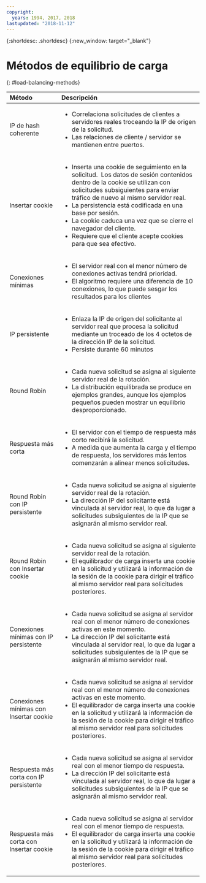 ```yaml
---
copyright:
  years: 1994, 2017, 2018
lastupdated: "2018-11-12"
---
```


{:shortdesc: .shortdesc}
{:new_window: target="_blank"}

# Métodos de equilibrio de carga
{: #load-balancing-methods}

| Método|Descripción|
|:---|:---|
|IP de hash coherente|<ul><li>Correlaciona solicitudes de clientes a servidores reales troceando la IP de origen de la solicitud.</li><li>Las relaciones de cliente / servidor se mantienen entre puertos.</li></ul>|
|Insertar cookie|<ul><li>Inserta una cookie de seguimiento en la solicitud.<span style="mso-spacerun:yes">&nbsp; </span>Los datos de sesión contenidos dentro de la cookie se utilizan con solicitudes subsiguientes para enviar tráfico de nuevo al mismo servidor real.</li><li>La persistencia está codificada en una base por sesión.</li><li>La cookie caduca una vez que se cierre el navegador del cliente.</li><li>Requiere que el cliente acepte cookies para que sea efectivo.</li></ul>|
|Conexiones mínimas|<ul><li>El servidor real con el menor número de conexiones activas tendrá prioridad.</li><li>El algoritmo requiere una diferencia de 10 conexiones, lo que puede sesgar los resultados para los clientes</li></ul>|
|IP persistente|<ul><li>Enlaza la IP de origen del solicitante al servidor real que procesa la solicitud mediante un troceado de los 4 octetos de la dirección IP de la solicitud.</li><li>Persiste durante 60 minutos</li></ul>|
|Round Robin|<ul><li>Cada nueva solicitud se asigna al siguiente servidor real de la rotación.</li><li>La distribución equilibrada se produce en ejemplos grandes, aunque los ejemplos pequeños pueden mostrar un equilibrio desproporcionado.</li></ul>|
|Respuesta más corta|<ul><li>El servidor con el tiempo de respuesta más corto recibirá la solicitud.</li><li>A medida que aumenta la carga y el tiempo de respuesta, los servidores más lentos comenzarán a alinear menos solicitudes.</li></ul>|
|Round Robin con IP persistente|<ul><li>Cada nueva solicitud se asigna al siguiente servidor real de la rotación.</li><li>La dirección IP del solicitante está vinculada al servidor real, lo que da lugar a solicitudes subsiguientes de la IP que se asignarán al mismo servidor real.</li></ul>|
|Round Robin con Insertar cookie|<ul><li>Cada nueva solicitud se asigna al siguiente servidor real de la rotación.</li><li>El equilibrador de carga inserta una cookie en la solicitud y utilizará la información de la sesión de la cookie para dirigir el tráfico al mismo servidor real para solicitudes posteriores.</li></ul>|
|Conexiones mínimas con IP persistente|<ul><li>Cada nueva solicitud se asigna al servidor real con el menor número de conexiones activas en este momento.</li><li>La dirección IP del solicitante está vinculada al servidor real, lo que da lugar a solicitudes subsiguientes de la IP que se asignarán al mismo servidor real.</li></ul>|
|Conexiones mínimas con Insertar cookie|<ul><li>Cada nueva solicitud se asigna al servidor real con el menor número de conexiones activas en este momento.</li><li>El equilibrador de carga inserta una cookie en la solicitud y utilizará la información de la sesión de la cookie para dirigir el tráfico al mismo servidor real para solicitudes posteriores.</li></ul>|
|Respuesta más corta con IP persistente|<ul><li>Cada nueva solicitud se asigna al servidor real con el menor tiempo de respuesta.</li><li>La dirección IP del solicitante está vinculada al servidor real, lo que da lugar a solicitudes subsiguientes de la IP que se asignarán al mismo servidor real.</li></ul>|
|Respuesta más corta con Insertar cookie|<ul><li>Cada nueva solicitud se asigna al servidor real con el menor tiempo de respuesta.</li><li>El equilibrador de carga inserta una cookie en la solicitud y utilizará la información de la sesión de la cookie para dirigir el tráfico al mismo servidor real para solicitudes posteriores.</li></ul>|
